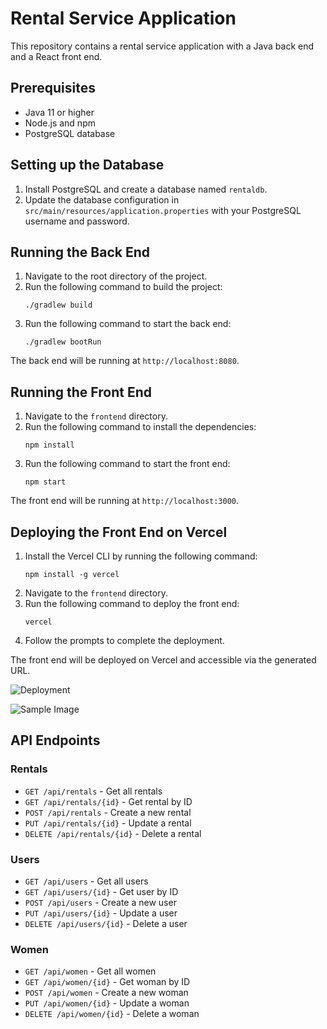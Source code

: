 # Rental Service Application

This repository contains a rental service application with a Java back end and a React front end.

## Prerequisites

- Java 11 or higher
- Node.js and npm
- PostgreSQL database

## Setting up the Database

1. Install PostgreSQL and create a database named `rentaldb`.
2. Update the database configuration in `src/main/resources/application.properties` with your PostgreSQL username and password.

## Running the Back End

1. Navigate to the root directory of the project.
2. Run the following command to build the project:
   ```
   ./gradlew build
   ```
3. Run the following command to start the back end:
   ```
   ./gradlew bootRun
   ```

The back end will be running at `http://localhost:8080`.

## Running the Front End

1. Navigate to the `frontend` directory.
2. Run the following command to install the dependencies:
   ```
   npm install
   ```
3. Run the following command to start the front end:
   ```
   npm start
   ```

The front end will be running at `http://localhost:3000`.

## Deploying the Front End on Vercel

1. Install the Vercel CLI by running the following command:
   ```
   npm install -g vercel
   ```
2. Navigate to the `frontend` directory.
3. Run the following command to deploy the front end:
   ```
   vercel
   ```
4. Follow the prompts to complete the deployment.

The front end will be deployed on Vercel and accessible via the generated URL.

![Deployment](https://media.giphy.com/media/3o7aD2saalBwwftBIY/giphy.gif)

![Sample Image](https://via.placeholder.com/150)

## API Endpoints

### Rentals

- `GET /api/rentals` - Get all rentals
- `GET /api/rentals/{id}` - Get rental by ID
- `POST /api/rentals` - Create a new rental
- `PUT /api/rentals/{id}` - Update a rental
- `DELETE /api/rentals/{id}` - Delete a rental

### Users

- `GET /api/users` - Get all users
- `GET /api/users/{id}` - Get user by ID
- `POST /api/users` - Create a new user
- `PUT /api/users/{id}` - Update a user
- `DELETE /api/users/{id}` - Delete a user

### Women

- `GET /api/women` - Get all women
- `GET /api/women/{id}` - Get woman by ID
- `POST /api/women` - Create a new woman
- `PUT /api/women/{id}` - Update a woman
- `DELETE /api/women/{id}` - Delete a woman
